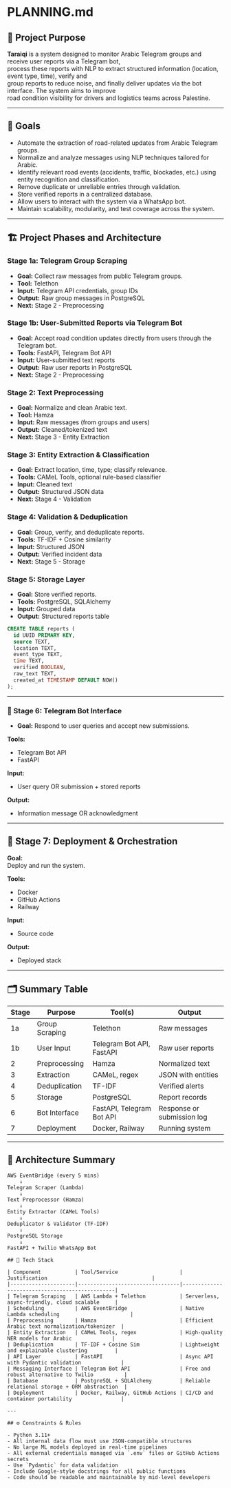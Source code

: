 # PLANNING.md

## 🧭 Project Purpose

**Taraiqi** is a system designed to monitor Arabic Telegram groups and receive user reports via a Telegram bot,  
process these reports with NLP to extract structured information (location, event type, time), verify and  
group reports to reduce noise, and finally deliver updates via the bot interface. The system aims to improve  
road condition visibility for drivers and logistics teams across Palestine.

---

## 🎯 Goals

- Automate the extraction of road-related updates from Arabic Telegram groups.
- Normalize and analyze messages using NLP techniques tailored for Arabic.
- Identify relevant road events (accidents, traffic, blockades, etc.) using entity recognition and classification.
- Remove duplicate or unreliable entries through validation.
- Store verified reports in a centralized database.
- Allow users to interact with the system via a WhatsApp bot.
- Maintain scalability, modularity, and test coverage across the system.

---

## 🏗️ Project Phases and Architecture

### Stage 1a: Telegram Group Scraping
- **Goal:** Collect raw messages from public Telegram groups.  
- **Tool:** Telethon  
- **Input:** Telegram API credentials, group IDs  
- **Output:** Raw group messages in PostgreSQL  
- **Next:** Stage 2 - Preprocessing

### Stage 1b: User-Submitted Reports via Telegram Bot
- **Goal:** Accept road condition updates directly from users through the Telegram bot.  
- **Tools:** FastAPI, Telegram Bot API  
- **Input:** User-submitted text reports  
- **Output:** Raw user reports in PostgreSQL  
- **Next:** Stage 2 - Preprocessing

### Stage 2: Text Preprocessing
- **Goal:** Normalize and clean Arabic text.  
- **Tool:** Hamza  
- **Input:** Raw messages (from groups and users)  
- **Output:** Cleaned/tokenized text  
- **Next:** Stage 3 - Entity Extraction

### Stage 3: Entity Extraction & Classification
- **Goal:** Extract location, time, type; classify relevance.  
- **Tools:** CAMeL Tools, optional rule-based classifier  
- **Input:** Cleaned text  
- **Output:** Structured JSON data  
- **Next:** Stage 4 - Validation

### Stage 4: Validation & Deduplication
- **Goal:** Group, verify, and deduplicate reports.  
- **Tools:** TF-IDF + Cosine similarity  
- **Input:** Structured JSON  
- **Output:** Verified incident data  
- **Next:** Stage 5 - Storage

### Stage 5: Storage Layer
- **Goal:** Store verified reports.  
- **Tools:** PostgreSQL, SQLAlchemy  
- **Input:** Grouped data  
- **Output:** Structured reports table

```sql
CREATE TABLE reports (
  id UUID PRIMARY KEY,
  source TEXT,
  location TEXT,
  event_type TEXT,
  time TEXT,
  verified BOOLEAN,
  raw_text TEXT,
  created_at TIMESTAMP DEFAULT NOW()
);
```
---
### 🚀 Stage 6: Telegram Bot Interface
- **Goal:** Respond to user queries and accept new submissions.

**Tools:**  
- Telegram Bot API  
- FastAPI

**Input:**  
- User query OR submission + stored reports

**Output:**  
- Information message OR acknowledgment

---

## 🚢 Stage 7: Deployment & Orchestration

**Goal:**  
Deploy and run the system.

**Tools:**  
- Docker  
- GitHub Actions  
- Railway

**Input:**  
- Source code

**Output:**  
- Deployed stack

---

## 🗂️ Summary Table

| Stage | Purpose           | Tool(s)                    | Output                     |
|-------|-------------------|----------------------------|----------------------------|
| 1a    | Group Scraping    | Telethon                   | Raw messages               |
| 1b    | User Input        | Telegram Bot API, FastAPI  | Raw user reports           |
| 2     | Preprocessing     | Hamza                      | Normalized text            |
| 3     | Extraction        | CAMeL, regex               | JSON with entities         |
| 4     | Deduplication     | TF-IDF                     | Verified alerts            |
| 5     | Storage           | PostgreSQL                 | Report records             |
| 6     | Bot Interface     | FastAPI, Telegram Bot API  | Response or submission log |
| 7     | Deployment        | Docker, Railway            | Running system             |

---

## 🧱 Architecture Summary

```text
AWS EventBridge (every 5 mins)
    ↓
Telegram Scraper (Lambda)
    ↓
Text Preprocessor (Hamza)
    ↓
Entity Extractor (CAMeL Tools)
    ↓
Deduplicator & Validator (TF-IDF)
    ↓
PostgreSQL Storage
    ↓
FastAPI + Twilio WhatsApp Bot

## 🧰 Tech Stack

| Component           | Tool/Service                    | Justification                                  |
|---------------------|---------------------------------|------------------------------------------------|
| Telegram Scraping   | AWS Lambda + Telethon           | Serverless, async-friendly, cloud scalable     |
| Scheduling          | AWS EventBridge                 | Native Lambda scheduling                       |
| Preprocessing       | Hamza                           | Efficient Arabic text normalization/tokenizer  |
| Entity Extraction   | CAMeL Tools, regex              | High-quality NER models for Arabic             |
| Deduplication       | TF-IDF + Cosine Sim             | Lightweight and explainable clustering         |
| API Layer           | FastAPI                         | Async API with Pydantic validation             |
| Messaging Interface | Telegram Bot API                | Free and robust alternative to Twilio          |
| Database            | PostgreSQL + SQLAlchemy         | Reliable relational storage + ORM abstraction  |
| Deployment          | Docker, Railway, GitHub Actions | CI/CD and container portability                |

---

## ⚙️ Constraints & Rules

- Python 3.11+
- All internal data flow must use JSON-compatible structures
- No large ML models deployed in real-time pipelines
- All external credentials managed via `.env` files or GitHub Actions secrets
- Use `Pydantic` for data validation
- Include Google-style docstrings for all public functions
- Code should be readable and maintainable by mid-level developers
